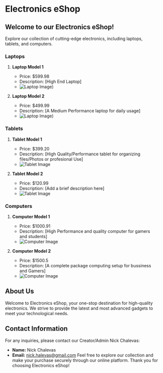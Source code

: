# Electronics eShop

## Welcome to our Electronics eShop!

Explore our collection of cutting-edge electronics, including laptops, tablets, and computers.

### Laptops

1. **Laptop Model 1**
   - Price: $599.98
   - Description: [High End Laptop]
   - ![Laptop Image](https://cdn.thewirecutter.com/wp-content/media/2023/06/laptops-2048px-5607.jpg?auto=webp&quality=75&crop=1.91:1&width=1200))


2. **Laptop Model 2**
   - Price: $499.99
   - Description: [A Medium Performance laptop for daily usage]
   - ![Laptop Image](https://consumer.huawei.com/content/dam/huawei-cbg-site/cee-nordics/common/mkt/plp/laptops-new/img-0817/matebook-x-series-1.jpg))


### Tablets

1. **Tablet Model 1**
   - Price: $399.20
   - Description: [High Quality/Performance tablet for organizing files/Photos or profesional Use]
   - ![Tablet Image](https://media.product.which.co.uk/prod/images/original/48b89b0efed9-best-product-deals-laptops.jpg)
  

2. **Tablet Model 2**
   - Price: $120.99
   - Description: [Add a brief description here]
   - ![Tablet Image]([https://consumer.huawei.com/content/dam/huawei-cbg-site/cee-nordics/common/mkt/plp/laptops-new/img-0817/matebook-x-series-1.jpg](https://static.independent.co.uk/2023/04/13/16/tablet%20indybest%20copy.jpg))
 

### Computers

1. **Computer Model 1**
   - Price: $1000.91
   - Description: [High Performance and quality computer for gamers and students]
   - ![Computer Image]([https://static.independent.co.uk/2023/06/16/17/best%20student%20laptops.png?width=1200&height=1200&fit=crop](https://m.media-amazon.com/images/I/61-iGF3ittL._AC_UF1000,1000_QL80_.jpg))


2. **Computer Model 2**
   - Price: $1500.5
   - Description: [A complete package computing setup for bussiness and Gamers]
   - ![Computer Image]([https://media.product.which.co.uk/prod/images/original/48b89b0efed9-best-product-deals-laptops.jpg](https://www.e-computers.co.uk/wp-content/uploads/2022/01/seyed-sina-fazeli-XP9JF6jyRGc-unsplash.jpg))
 

## About Us

Welcome to Electronics eShop, your one-stop destination for high-quality electronics. We strive to provide the latest and most advanced gadgets to meet your technological needs.

## Contact Information

For any inquiries, please contact our Creator/Admin Nick Chalevas:

- **Name:** Nick Chalevas
- **Email:** nick.halevas@gmail.com
Feel free to explore our collection and make your purchase securely through our online platform. Thank you for choosing Electronics eShop!
